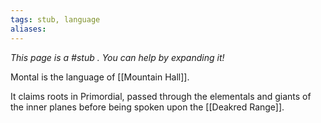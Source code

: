 ```yaml
---
tags: stub, language
aliases:
---
```


*This page is a #stub . You can help by expanding it!*

Montal is the language of [[Mountain Hall]].

It claims roots in Primordial, passed through the elementals and giants of the inner planes before being spoken upon the [[Deakred Range]].